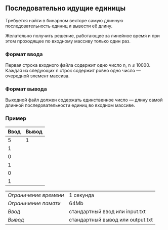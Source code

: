 ## Последовательно идущие единицы

Требуется найти в бинарном векторе самую длинную последовательность единиц и вывести её длину.

Желательно получить решение, работающее за линейное время и при этом проходящее по входному массиву только один раз.

### Формат ввода

Первая строка входного файла содержит одно число n, n ≤ 10000. Каждая из следующих n строк содержит ровно одно число — очередной элемент массива.

### Формат вывода

Выходной файл должен содержать единственное число — длину самой длинной последовательности единиц во входном массиве.

### Пример

| Ввод | Вывод |
| ---- | ----- |
| 5    | 1     |
| 1    |
| 0    |
| 1    |
| 0    |
| 1    |

|                       |                                  |
| --------------------- | -------------------------------- |
| _Ограничение времени_ | 1 секунда                        |
| _Ограничение памяти_  | 64Mb                             |
| _Ввод_                | стандартный ввод или input.txt   |
| _Вывод_               | стандартный вывод или output.txt |